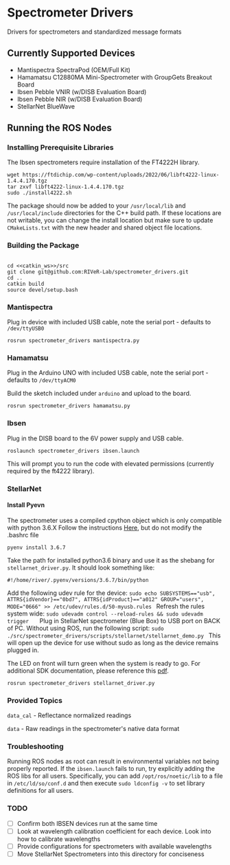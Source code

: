 # Spectrometer Drivers

Drivers for spectrometers and standardized message formats

## Currently Supported Devices

- Mantispectra SpectraPod (OEM/Full Kit)
- Hamamatsu C12880MA Mini-Spectrometer with GroupGets Breakout Board
- Ibsen Pebble VNIR (w/DISB Evaluation Board)
- Ibsen Pebble NIR (w/DISB Evaluation Board)
- StellarNet BlueWave

## Running the ROS Nodes

### Installing Prerequisite Libraries
The Ibsen spectrometers require installation of the FT4222H library.
```
wget https://ftdichip.com/wp-content/uploads/2022/06/libft4222-linux-1.4.4.170.tgz
tar zxvf libft4222-linux-1.4.4.170.tgz
sudo ./install4222.sh
```
The package should now be added to your `/usr/local/lib` and `/usr/local/include` directories for the C++ build path. If these locations are not writable, you can change the install location but make sure to update `CMakeLists.txt` with the new header and shared object file locations.

### Building the Package
```

cd <<catkin_ws>>/src
git clone git@github.com:RIVeR-Lab/spectrometer_drivers.git
cd ..
catkin build
source devel/setup.bash
```

### Mantispectra

Plug in device with included USB cable, note the serial port - defaults to `/dev/ttyUSB0`

`rosrun spectrometer_drivers mantispectra.py`


### Hamamatsu

Plug in the Arduino UNO with included USB cable, note the serial port - defaults to `/dev/ttyACM0`

Build the sketch included under `arduino` and upload to the board.

`rosrun spectrometer_drivers hamamatsu.py`

### Ibsen

Plug in the DISB board to the 6V power supply and USB cable. 

`roslaunch spectrometer_drivers ibsen.launch`

This will prompt you to run the code with elevated permissions (currently required by the ft4222 library).

### StellarNet
#### Install Pyevn
The spectrometer uses a compiled cpython object which is only compatible with python 3.6.X
Follow the instructions [Here](https://github.com/pyenv/pyenv), but do not modify the .bashrc file
```
pyenv install 3.6.7
```
Take the path for installed python3.6 binary and use it as the shebang for `stellarnet_driver.py`. It should look something like:
```
#!/home/river/.pyenv/versions/3.6.7/bin/python
```
Add the following udev rule for the device:
`sudo echo SUBSYSTEMS=="usb", ATTRS{idVendor}=="0bd7", ATTRS{idProduct}=="a012" GROUP="users", MODE="0666" >> /etc/udev/rules.d/50-myusb.rules `
Refresh the rules system wide:
`sudo udevadm control --reload-rules && sudo udevadm trigger   `
Plug in StellarNet spectrometer (Blue Box) to USB port on BACK of PC. Without using ROS, run the following script:
`sudo ./src/spectrometer_drivers/scripts/stellarnet/stellarnet_demo.py ` This will open up the device for use without sudo as long as the device remains plugged in.

The LED on front will turn green when the system is ready to go. For additional SDK documentation, please reference this [pdf](https://www.stellarnet.us/wp-content/uploads/stellarnet_driver3-Documentation_v1.1.pdf).

`rosrun spectrometer_drivers stellarnet_driver.py`
### Provided Topics

`data_cal` - Reflectance normalized readings

`data` - Raw readings in the spectrometer's native data format

### Troubleshooting

Running ROS nodes as root can result in environmental variables not being properly reported. If the `ibsen.launch` fails to run, try explicitly adding the ROS libs for all users. Specifically, you can add `/opt/ros/noetic/lib` to a file in `/etc/ld/so/conf.d` and then execute `sudo ldconfig -v` to set library definitions for all users.

### TODO

- [ ] Confirm both IBSEN devices run at the same time
- [ ] Look at wavelength calibration coefficient for each device. Look into how to calibrate wavelengths
- [ ] Provide configurations for spectrometers with available wavelengths
- [ ] Move StellarNet Spectrometers into this directory for conciseness